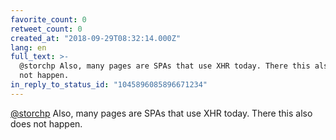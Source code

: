 ```yaml
---
favorite_count: 0
retweet_count: 0
created_at: "2018-09-29T08:32:14.000Z"
lang: en
full_text: >-
  @storchp Also, many pages are SPAs that use XHR today. There this also does
  not happen.
in_reply_to_status_id: "1045896085896671234"
---
```


[@storchp](https://twitter.com/storchp) Also, many pages are SPAs that use XHR
today. There this also does not happen.
